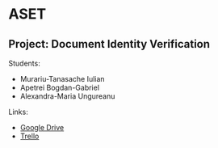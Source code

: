 # ASET

## Project: Document Identity Verification

Students:
- Murariu-Tanasache Iulian
- Apetrei Bogdan-Gabriel
- Alexandra-Maria Ungureanu

Links:

- [Google Drive](https://drive.google.com/drive/folders/1wY9ACX-ejSjLZWmnkryTh6_rNqOzdIZT) <br>
- [Trello](https://trello.com/invite/b/hTFDaRya/ATTI9bee74a5d0146e13566db4da07c2eb19B6CA3D02/document-identity-verification)